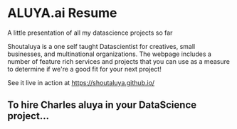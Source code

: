 # ALUYA.ai Resume

A little presentation of all my datascience projects so far

Shoutaluya is a one self taught Datascientist for creatives, small businesses, and multinational organizations.
The webpage includes a number of feature rich services and projects that you can use as a measure to determine if we're a good fit for your next project! 

See it live in action at <https://shoutaluya.github.io/> 

## To hire Charles aluya in your DataScience project...
